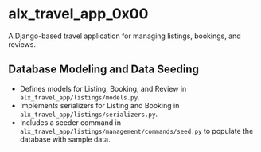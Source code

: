 # alx_travel_app_0x00

A Django-based travel application for managing listings, bookings, and reviews.

##  Database Modeling and Data Seeding
- Defines models for Listing, Booking, and Review in `alx_travel_app/listings/models.py`.
- Implements serializers for Listing and Booking in `alx_travel_app/listings/serializers.py`.
- Includes a seeder command in `alx_travel_app/listings/management/commands/seed.py` to populate the database with sample data.
